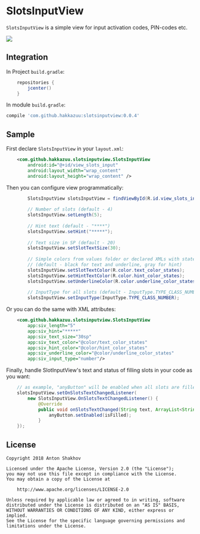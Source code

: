 # **SlotsInputView**

`SlotsInputView` is a simple view for input activation codes, PIN-codes etc.

![](https://imgur.com/N08gwIl.gif)

## **Integration**
In Project `build.gradle`:
```groovy
    repositories {
        jcenter()
    }
```

In module `build.gradle`:
```groovy
compile 'com.github.hakkazuu:slotsinputview:0.0.4'
```

## **Sample**
First declare `SlotsInputView` in your `layout.xml`:

```xml
    <com.github.hakkazuu.slotsinputview.SlotsInputView
        android:id="@+id/view_slots_input"
        android:layout_width="wrap_content"
        android:layout_height="wrap_content" />
```

Then you can configure view programmatically:
```java
        SlotsInputView slotsInputView = findViewById(R.id.view_slots_input);
        
        // Number of slots (default - 4)
        slotsInputView.setLength(5);
        
        // Hint text (default - "****")
        slotsInputView.setHint("*****");
        
        // Text size in SP (default - 20)
        slotsInputView.setSlotTextSize(30);
        
        // Simple colors from values folder or declared XMLs with states in res/color
        // (default - black for text and underline, gray for hint)
        slotsInputView.setSlotTextColor(R.color.text_color_states);
        slotsInputView.setHintTextColor(R.color.hint_color_states);
        slotsInputView.setUnderlineColor(R.color.underline_color_states);
        
        // InputType for all slots (default - InputType.TYPE_CLASS_NUMBER)
        slotsInputView.setInputType(InputType.TYPE_CLASS_NUMBER);
```

Or you can do the same with XML attributes: 

```xml
    <com.github.hakkazuu.slotsinputview.SlotsInputView
        app:siv_length="5"
        app:siv_hint="*****"
        app:siv_text_size="30sp"
        app:siv_text_color="@color/text_color_states"
        app:siv_hint_color="@color/hint_color_states"
        app:siv_underline_color="@color/underline_color_states"
        app:siv_input_type="number"/>
```

Finally, handle SlotInputView's text and status of filling slots in your code as you want: 
```java
    // as example, "anyButton" will be enabled when all slots are filled
    slotsInputView.setOnSlotsTextChangedListener(
        new SlotsInputView.OnSlotsTextChangedListener() {
            @Override
            public void onSlotsTextChanged(String text, ArrayList<String> textArrayList, boolean isFilled) {
                anyButton.setEnabled(isFilled);
            }
    });
```

## **License**

    Copyright 2018 Anton Shakhov
    
    Licensed under the Apache License, Version 2.0 (the "License");
    you may not use this file except in compliance with the License.
    You may obtain a copy of the License at
    
        http://www.apache.org/licenses/LICENSE-2.0
    
    Unless required by applicable law or agreed to in writing, software
    distributed under the License is distributed on an "AS IS" BASIS,
    WITHOUT WARRANTIES OR CONDITIONS OF ANY KIND, either express or implied.
    See the License for the specific language governing permissions and
    limitations under the License.
